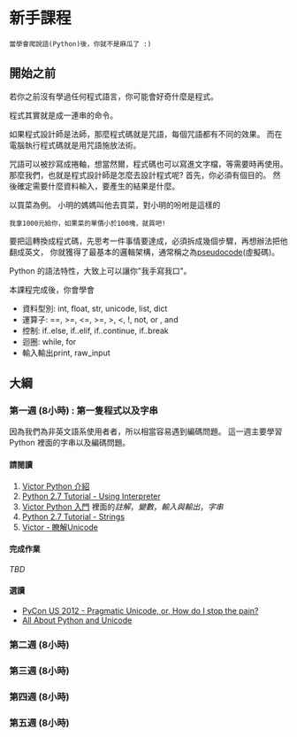 # 新手課程

	當學會爬說語(Python)後，你就不是麻瓜了 :)

## 開始之前

若你之前沒有學過任何程式語言，你可能會好奇什麼是程式。

程式其實就是成一連串的命令。

如果程式設計師是法師，那麼程式碼就是咒語，每個咒語都有不同的效果。
而在電腦執行程式碼就是用咒語施放法術。

咒語可以被抄寫成捲軸，想當然爾，程式碼也可以寫進文字檔，等需要時再使用。
那麼我們，也就是程式設計師是怎麼去設計程式呢? 首先，你必須有個目的。
然後確定需要什麼資料輸入，要產生的結果是什麼。

以買菜為例。 小明的媽媽叫他去買菜，對小明的吩咐是這樣的

	我拿1000元給你，如果菜的單價小於100塊，就買吧!

要把這轉換成程式碼，先思考一件事情要達成，必須拆成幾個步驟，再想辦法把他翻成英文，
你就獲得了最基本的邏輯架構，通常稱之為[pseudocode][1](虛擬碼)。

Python 的語法特性，大致上可以讓你"我手寫我口"。

本課程完成後，你會學會

- 資料型別: int, float, str, unicode, list, dict
- 運算子: ==, >=, <=, >=, >, <, !, not, or , and
- 控制: if..else, if..elif, if..continue, if..break
- 迴圈: while, for
- 輸入輸出print, raw_input

## 大綱

### 第一週 (8小時) : 第一隻程式以及字串

因為我們為非英文語系使用者者，所以相當容易遇到編碼問題。
這一週主要學習 Python 裡面的字串以及編碼問題。

#### 請閱讀

1. [Victor Python 介紹](http://python.ez2learn.com/intro.html)
1. [Python 2.7 Tutorial - Using Interpreter](http://docs.python.org/tutorial/interpreter.html)
1. [Victor Python 入門][1] 裡面的*註解*，*變數*，*輸入與輸出*，*字串*
1. [Python 2.7 Tutorial - Strings](http://docs.python.org/tutorial/introduction.html#strings)
1. [Victor - 瞭解Unicode](http://python.ez2learn.com/basic/unicode.html)

#### 完成作業

*TBD*

#### 選讀

- [PyCon US 2012 - Pragmatic Unicode, or, How do I stop the pain?](http://pyvideo.org/video/948/pragmatic-unicode-or-how-do-i-stop-the-pain)
- [All About Python and Unicode](http://boodebr.org/main/python/all-about-python-and-unicode)

### 第二週 (8小時)

### 第三週 (8小時)

### 第四週 (8小時)

### 第五週 (8小時)

[1]: https://en.wikipedia.org/wiki/Pseudocode
[2]: http://ez2learn.com/index.php/python-tutorials/python-tutorials
[3]: http://python.ez2learn.com/basic.html
